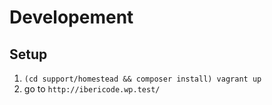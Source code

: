 # Developement


## Setup

1. `(cd support/homestead && composer install) vagrant up`
2. go to `http://ibericode.wp.test/`